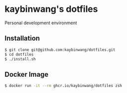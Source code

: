 # kaybinwang's dotfiles

Personal development environment

## Installation
```bash
$ git clone git@github.com:kaybinwang/dotfiles.git
$ cd dotfiles
$ ./install.sh
```

## Docker Image
```bash
$ docker run -it --rm ghcr.io/kaybinwang/dotfiles zsh
```
